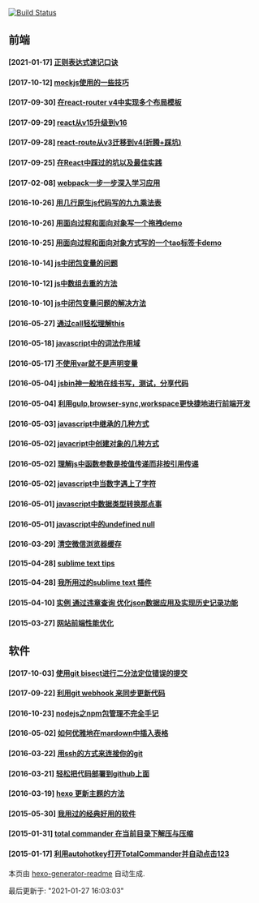 [![Build Status](https://travis-ci.com/buxuku/buxuku.github.io.svg?branch=master)](https://travis-ci.com/buxuku/buxuku.github.io)
## 前端
#### [2021-01-17] [正则表达式速记口诀](https://blog.linxiaodong.com/2021/01/17/regexp-memonic/)
#### [2017-10-12] [mockjs使用的一些技巧](https://blog.linxiaodong.com/2017/10/12/mockjs-skills/)
#### [2017-09-30] [在react-router v4中实现多个布局模板](https://blog.linxiaodong.com/2017/09/30/multiple-layouts-with-react-router-v4/)
#### [2017-09-29] [react从v15升级到v16](https://blog.linxiaodong.com/2017/09/29/update-react-from-v15-to-v16/)
#### [2017-09-28] [react-route从v3迁移到v4(折腾+踩坑)](https://blog.linxiaodong.com/2017/09/28/Migrating-react-route-v3-to-v4/)
#### [2017-09-25] [在React中踩过的坑以及最佳实践](https://blog.linxiaodong.com/2017/09/25/React-pits-and-best-practices/)
#### [2017-02-08] [webpack一步一步深入学习应用](https://blog.linxiaodong.com/2017/02/08/webpack-step-by-step/)
#### [2016-10-26] [用几行原生js代码写的九九乘法表](https://blog.linxiaodong.com/2016/10/26/a-Multiplication-Table-demo/)
#### [2016-10-26] [用面向过程和面向对象写一个拖拽demo](https://blog.linxiaodong.com/2016/10/26/a-drap-demo/)
#### [2016-10-25] [用面向过程和面向对象方式写的一个tao标签卡demo](https://blog.linxiaodong.com/2016/10/25/a-tab-demo/)
#### [2016-10-14] [js中闭包变量的问题](https://blog.linxiaodong.com/2016/10/14/closure-bind-vars/)
#### [2016-10-12] [js中数组去重的方法](https://blog.linxiaodong.com/2016/10/12/array-unique/)
#### [2016-10-10] [js中闭包变量问题的解决方法](https://blog.linxiaodong.com/2016/10/10/closure-vars/)
#### [2016-05-27] [通过call轻松理解this](https://blog.linxiaodong.com/2016/05/27/this/)
#### [2016-05-18] [javascript中的词法作用域](https://blog.linxiaodong.com/2016/05/18/scop/)
#### [2016-05-17] [不使用var就不是声明变量](https://blog.linxiaodong.com/2016/05/17/js-out-of-use-var/)
#### [2016-05-04] [jsbin神一般地在线书写，测试，分享代码](https://blog.linxiaodong.com/2016/05/04/jsbin/)
#### [2016-05-04] [利用gulp,browser-sync,workspace更快捷地进行前端开发](https://blog.linxiaodong.com/2016/05/04/gulp-browser-sync-workspace/)
#### [2016-05-03] [javascript中继承的几种方式](https://blog.linxiaodong.com/2016/05/03/js-extend-method/)
#### [2016-05-02] [javacript中创建对象的几种方式](https://blog.linxiaodong.com/2016/05/02/js-creat-object-method/)
#### [2016-05-02] [理解js中函数参数是按值传递而非按引用传递](https://blog.linxiaodong.com/2016/05/02/js-function-arguments/)
#### [2016-05-02] [javascript中当数字遇上了字符](https://blog.linxiaodong.com/2016/05/02/js-number-string/)
#### [2016-05-01] [javascript中数据类型转换那点事](https://blog.linxiaodong.com/2016/05/01/js-type-conversion/)
#### [2016-05-01] [javascript中的undefined null](https://blog.linxiaodong.com/2016/05/01/js-undefined-null/)
#### [2016-03-29] [清空微信浏览器缓存](https://blog.linxiaodong.com/2016/03/29/clean-weixin-webview-local-storage/)
#### [2015-04-28] [sublime text tips](https://blog.linxiaodong.com/2015/04/28/20150428-sublime-text-tips/)
#### [2015-04-28] [我所用过的sublime text 插件](https://blog.linxiaodong.com/2015/04/28/20150428-sublime-text-plug/)
#### [2015-04-10] [实例 通过违章查询 优化json数据应用及实现历史记录功能](https://blog.linxiaodong.com/2015/04/10/20150410-illegal-json-history/)
#### [2015-03-27] [网站前端性能优化](https://blog.linxiaodong.com/2015/03/27/20150327-web-optimization/)
## 软件
#### [2017-10-03] [使用git bisect进行二分法定位错误的提交](https://blog.linxiaodong.com/2017/10/03/git-bisect/)
#### [2017-09-22] [利用git webhook 来同步更新代码](https://blog.linxiaodong.com/2017/09/22/use-git-webhook-to-update-website/)
#### [2016-10-23] [nodejs之npm包管理不完全手记](https://blog.linxiaodong.com/2016/10/23/nodejs-npm/)
#### [2016-05-02] [如何优雅地在mardown中插入表格](https://blog.linxiaodong.com/2016/05/02/how-creat-tables-into-your-markdown-file/)
#### [2016-03-22] [用ssh的方式来连接你的git](https://blog.linxiaodong.com/2016/03/22/20160322-git-with-ssh/)
#### [2016-03-21] [轻松把代码部署到github上面](https://blog.linxiaodong.com/2016/03/21/20160321-push-my-code-on-github/)
#### [2016-03-19] [hexo 更新主题的方法](https://blog.linxiaodong.com/2016/03/19/20160319-hexo-update-theme/)
#### [2015-05-30] [我用过的经典好用的软件](https://blog.linxiaodong.com/2015/05/30/20150530-good-soft/)
#### [2015-01-31] [total commander 在当前目录下解压与压缩](https://blog.linxiaodong.com/2015/01/31/20150131-total-commander-extract-and-compress/)
#### [2015-01-17] [利用autohotkey打开TotalCommander并自动点击123](https://blog.linxiaodong.com/2015/01/17/tc-ahk/)

本页由 [hexo-generator-readme](https://www.npmjs.com/package/hexo-generator-readme) 自动生成.

最后更新于: "2021-01-27 16:03:03"
